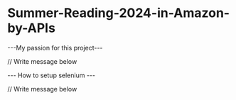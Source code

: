 # Summer-Reading-2024-in-Amazon-by-APIs

---My passion for this project---

// Write message below

--- How to setup selenium ---

// Write message below
